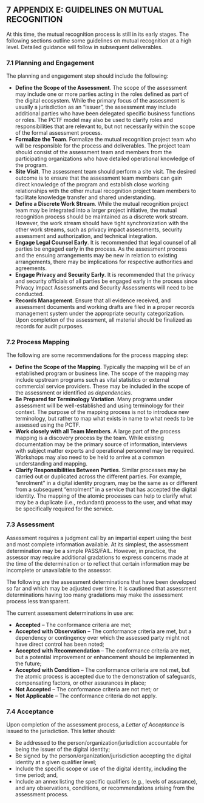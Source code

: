<a name="sec7"></a>

<div class="breaker"></div>

## 7 <a name="APPENDIX E"></a>APPENDIX E: GUIDELINES ON MUTUAL RECOGNITION

At this time, the mutual recognition process is still in its early stages. The following sections outline some guidelines on mutual recognition at a high level. Detailed guidance will follow in subsequent deliverables.

### 7.1 Planning and Engagement

The planning and engagement step should include the following:

* **Define the Scope of the Assessment**. The scope of the assessment may include one or more parties acting in the roles defined as part of the digital ecosystem. While the primary focus of the assessment is usually a jurisdiction as an “issuer”, the assessment may include additional parties who have been delegated specific business functions or roles. The PCTF model may also be used to clarify roles and responsibilities that are relevant to, but not necessarily within the scope of the formal assessment process.
* **Formalize the Team**. Formalize the mutual recognition project team who will be responsible for the process and deliverables. The project team should consist of the assessment team and members from the participating organizations who have detailed operational knowledge of the program.
* **Site Visit**. The assessment team should perform a site visit. The desired outcome is to ensure that the assessment team members can gain direct knowledge of the program and establish close working relationships with the other mutual recognition project team members to facilitate knowledge transfer and shared understanding.
* **Define a Discrete Work Stream**. While the mutual recognition project team may be integrated into a larger project initiative, the mutual recognition process should be maintained as a discrete work stream. However, the work stream should have tight synchronization with the other work streams, such as privacy impact assessments, security assessment and authorization, and technical integration.
* **Engage Legal Counsel Early**. It is recommended that legal counsel of all parties be engaged early in the process. As the assessment process and the ensuing arrangements may be new in relation to existing arrangements, there may be implications for respective authorities and agreements.
* **Engage Privacy and Security Early**. It is recommended that the privacy and security officials of all parties be engaged early in the process since Privacy Impact Assessments and Security Assessments will need to be conducted.
* **Records Management**. Ensure that all evidence received, and assessment documents and working drafts are filed in a proper records management system under the appropriate security categorization. Upon completion of the assessment, all material should be finalized as records for audit purposes.

### 7.2 Process Mapping

The following are some recommendations for the process mapping step:

* **Define the Scope of the Mapping**. Typically the mapping will be of an established program or business line. The scope of the mapping may include upstream programs such as vital statistics or external commercial service providers. These may be included in the scope of the assessment or identified as *dependencies*.
* **Be Prepared for Terminology Variation**. Many programs under assessment will be well-established and using terminology for their context. The purpose of the mapping process is not to introduce new terminology, but rather to map what exists in name to what needs to be assessed using the PCTF.
* **Work closely with all Team Members**. A large part of the process mapping is a discovery process by the team. While existing documentation may be the primary source of information, interviews with subject matter experts and operational personnel may be required. Workshops may also need to be held to arrive at a common understanding and mapping.
* **Clarify Responsibilities Between Parties**. Similar processes may be carried out or duplicated across the different parties. For example, “enrolment” in a digital identity program, may be the same as or different from a subsequent “enrolment” in a service that has accepted the digital identity. The mapping of the atomic processes can help to clarify what may be a duplicate (i.e., redundant) process to the user, and what may be specifically required for the service.

### 7.3 Assessment

Assessment requires a judgment call by an impartial expert using the best and most complete information available. At its simplest, the assessment determination may be a simple PASS/FAIL. However, in practice, the assessor may require additional gradations to express concerns made at the time of the determination or to reflect that certain information may be incomplete or unavailable to the assessor.

The following are the assessment determinations that have been developed so far and which may be adjusted over time. It is cautioned that assessment determinations having too many gradations may make the assessment process less transparent.

The current assessment determinations in use are:

* **Accepted** – The conformance criteria are met;
* **Accepted with Observation** – The conformance criteria are met, but a dependency or contingency over which the assessed party might not have direct control has been noted;
* **Accepted with Recommendation** – The conformance criteria are met, but a potential improvement or enhancement should be implemented in the future;
* **Accepted with Condition** – The conformance criteria are not met, but the atomic process is accepted due to the demonstration of safeguards, compensating factors, or other assurances in place;
* **Not Accepted** – The conformance criteria are not met; or
* **Not Applicable** – The conformance criteria do not apply.

### 7.4 Acceptance

Upon completion of the assessment process, a *Letter of Acceptance* is issued to the jurisdiction. This letter should:
* Be addressed to the person/organization/jurisdiction accountable for being the issuer of the digital identity;
* Be signed by the person/organization/jurisdiction accepting the digital identity at a given qualifier level;
* Include the specific scope or use of the digital identity, including the time period; and,
* Include an annex listing the specific qualifiers (e.g., levels of assurance), and any observations, conditions, or recommendations arising from the assessment process.
